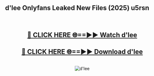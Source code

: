 <h2>d'lee Onlyfans Leaked New Files (2025) u5rsn</h2>
<br>
<div align="center">
<h2><a href="https://mediafiles.top/d'lee&ref=git" rel="nofollow">🔴 CLICK HERE 🌐==►► Watch d'lee</a></h2>
<h2><a href="https://mediafiles.top/d'lee&ref=git" rel="nofollow">🔴 CLICK HERE 🌐==►► Download d'lee</a></h2>
<br>
<a href="https://mediafiles.top/d'lee&ref=git" rel="nofollow" data-target="animated-image.originalLink"><img src="https://i.ibb.co.com/xMMVF88/686577567.gif" alt="d'lee" style="max-width: 100%; display: inline-block;" data-target="animated-image.originalImage"></a>
</div>
<br>
<br>